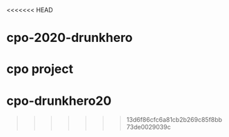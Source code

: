 <<<<<<< HEAD
# cpo-2020-drunkhero
cpo project
=======
# cpo-drunkhero20
>>>>>>> 13d6f86cfc6a81cb2b269c85f8bb73de0029039c
